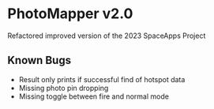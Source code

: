 # PhotoMapper v2.0
Refactored improved version of the 2023 SpaceApps Project

## Known Bugs
* Result only prints if successful find of hotspot data
* Missing photo pin dropping
* Missing toggle between fire and normal mode
